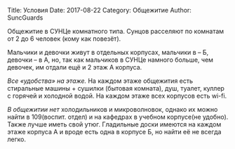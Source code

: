 ﻿Title: Условия
Date: 2017-08-22
Category: Общежитие
Author: SuncGuards

Общежитие в СУНЦе комнатного типа. Сунцов расселяют по комнатам от 2 до 6 человек (кому как повезёт).

Мальчики и девочки живут в отдельных корпусах, мальчики в – Б, девочки – в А, но, так как мальчиков в СУНЦе намного больше, чем девочек, им отдали ещё и 2 этаж А корпуса. 

*Все «удобства» на этаже.* На каждом этаже общежития есть стиральные машины + сушилки (бытовая комната), душ, туалет, куллер с горячей и холодной водой. На каждом этаже всех корпусов есть wi-fi.

*В общежитии нет* холодильников и микроволновок, однако их можно найти в 109(воспит. отдел) и на кафедрах в учебном корпусе(не удобно). Также лучше иметь свой утюг. Гладильные доски имеются на каждом этаже корпуса А и вроде есть одна в корпусе Б, но найти её не всегда легко.
